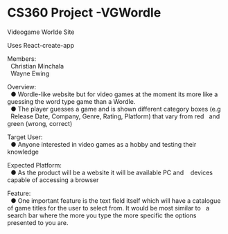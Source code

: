 # CS360 Project -VGWordle
Videogame Worlde Site

Uses React-create-app 

Members:
  <br />&nbsp;&nbsp;Christian Minchala
  <br />&nbsp;&nbsp;Wayne Ewing

Overview:
  <br />&nbsp;&nbsp;● Wordle-like website but for video games at the moment its more like a guessing the word type game than a Wordle.
  <br />&nbsp;&nbsp;● The player guesses a game and is shown different category boxes (e.g 
  &nbsp;&nbsp;Release Date, Company, Genre, Rating, Platform) that vary from red
  &nbsp;&nbsp;and green (wrong, correct)

Target User:
  <br />&nbsp;&nbsp;● Anyone interested in video games as a hobby and testing their knowledge


Expected Platform:
  <br />&nbsp;&nbsp;● As the product will be a website it will be available PC and
  &nbsp;&nbsp;&nbsp;devices capable of accessing a browser
  
Feature:
  <br />&nbsp;&nbsp;● One important feature is the text field itself which will have a catalogue of 
  game titles for the user to select from. It would be most similar to 
  &nbsp;&nbsp;a search bar where the more you type the more specific the options presented to you are.

